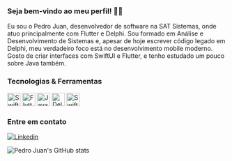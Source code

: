 ### Seja bem-vindo ao meu perfil! 👋🏼

Eu sou o Pedro Juan, desenvolvedor de software na SAT Sistemas, onde atuo principalmente com Flutter e Delphi. Sou formado em Análise e Desenvolvimento de Sistemas e, apesar de hoje escrever código legado em Delphi, meu verdadeiro foco está no desenvolvimento mobile moderno. Gosto de criar interfaces com SwiftUI e Flutter, e tenho estudado um pouco sobre Java também.  

### Tecnologias & Ferramentas

<p align="left">
  <img src="https://img.shields.io/badge/Swift-F54A2A?style=flat&logo=swift&logoColor=white" alt="Swift" height="30"/>
  <img src="https://img.shields.io/badge/Flutter-02569B?style=flat&logo=flutter&logoColor=white" alt="Flutter" height="30"/>
  <img src="https://img.shields.io/badge/Java-007396?style=flat&logo=java&logoColor=white" alt="Java" height="30"/>
  <img src="https://img.shields.io/badge/Delphi-DD0031?style=flat&logo=delphi&logoColor=white" alt="Delphi" height="30"/>
  <img src="https://img.shields.io/badge/SwiftUI-000000?style=flat&logo=swift&logoColor=white" alt="SwiftUI" height="30"/>
</p>


### Entre em contato
[![Linkedin](https://img.shields.io/badge/LinkedIn-0077B5?style=for-the-badge&logo=linkedin&logoColor=white)](https://www.linkedin.com/in/pedro-juan-ferreira-saraiva/)

![Pedro Juan's GitHub stats](https://github-readme-stats.vercel.app/api?username=PedroJuanOfc&show_icons=true&theme=dark)
